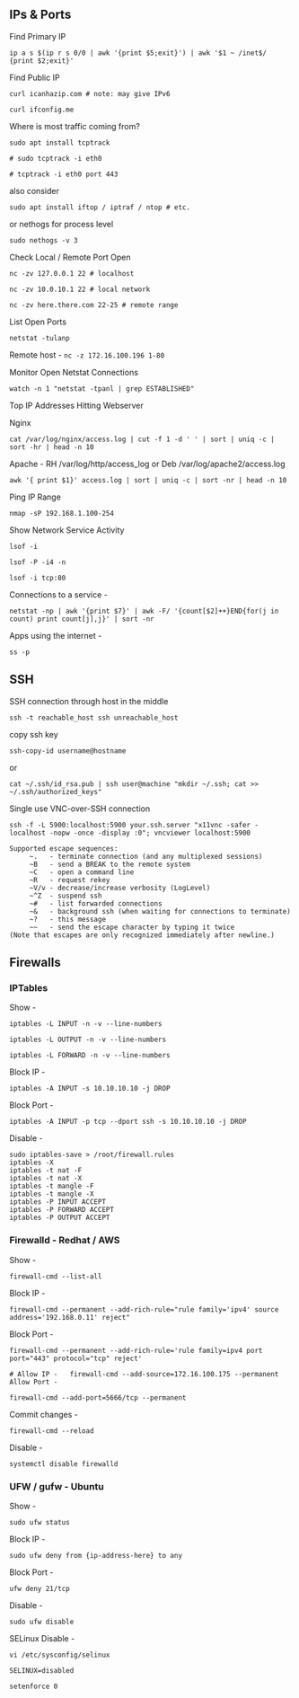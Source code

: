## IPs & Ports

Find Primary IP

`ip a s $(ip r s 0/0 | awk '{print $5;exit}') | awk '$1 ~ /inet$/ {print $2;exit}'`

Find Public IP

`curl icanhazip.com # note: may give IPv6`

`curl ifconfig.me`

Where is most traffic coming from?

`sudo apt install tcptrack`

`# sudo tcptrack -i eth0`

`# tcptrack -i eth0 port 443`

also consider

`sudo apt install iftop / iptraf / ntop # etc.`

or nethogs for process level

`sudo nethogs -v 3`

Check Local / Remote Port Open

```
nc -zv 127.0.0.1 22 # localhost

nc -zv 10.0.10.1 22 # local network

nc -zv here.there.com 22-25 # remote range
```

List Open Ports

`netstat -tulanp`

Remote host - `nc -z 172.16.100.196 1-80`

Monitor Open Netstat Connections

`watch -n 1 "netstat -tpanl | grep ESTABLISHED"`

Top IP Addresses Hitting Webserver

Nginx

`cat /var/log/nginx/access.log | cut -f 1 -d ' ' | sort | uniq -c | sort -hr | head -n 10`

Apache - RH /var/log/http/access_log or Deb /var/log/apache2/access.log

`awk '{ print $1}' access.log | sort | uniq -c | sort -nr | head -n 10`

Ping IP Range

`nmap -sP 192.168.1.100-254`

Show Network Service Activity

```
lsof -i

lsof -P -i4 -n

lsof -i tcp:80
```

Connections to a service -

`netstat -np | awk '{print $7}' | awk -F/ '{count[$2]++}END{for(j in count) print count[j],j}' | sort -nr`

Apps using the internet -

`ss -p`

## SSH

SSH connection through host in the middle

`ssh -t reachable_host ssh unreachable_host`

copy ssh key

`ssh-copy-id username@hostname`

or

`cat ~/.ssh/id_rsa.pub | ssh user@machine "mkdir ~/.ssh; cat >> ~/.ssh/authorized_keys"`

Single use VNC-over-SSH connection

`ssh -f -L 5900:localhost:5900 your.ssh.server "x11vnc -safer -localhost -nopw -once -display :0"; vncviewer localhost:5900`

```
Supported escape sequences:
     ~.   - terminate connection (and any multiplexed sessions)
     ~B   - send a BREAK to the remote system
     ~C   - open a command line
     ~R   - request rekey
     ~V/v - decrease/increase verbosity (LogLevel)
     ~^Z  - suspend ssh
     ~#   - list forwarded connections
     ~&   - background ssh (when waiting for connections to terminate)
     ~?   - this message
     ~~   - send the escape character by typing it twice
(Note that escapes are only recognized immediately after newline.)
```

## Firewalls

### IPTables

Show -

```
iptables -L INPUT -n -v --line-numbers

iptables -L OUTPUT -n -v --line-numbers

iptables -L FORWARD -n -v --line-numbers
```

Block IP -

`iptables -A INPUT -s 10.10.10.10 -j DROP`

Block Port -

`iptables -A INPUT -p tcp --dport ssh -s 10.10.10.10 -j DROP`

Disable -

```
sudo iptables-save > /root/firewall.rules
iptables -X
iptables -t nat -F
iptables -t nat -X
iptables -t mangle -F
iptables -t mangle -X
iptables -P INPUT ACCEPT
iptables -P FORWARD ACCEPT
iptables -P OUTPUT ACCEPT
```

### Firewalld - Redhat / AWS

Show -

`firewall-cmd --list-all`

Block IP -

`firewall-cmd --permanent --add-rich-rule="rule family='ipv4' source address='192.168.0.11' reject"`

Block Port -

```
firewall-cmd --permanent --add-rich-rule='rule family=ipv4 port port="443" protocol="tcp" reject'

# Allow IP -   firewall-cmd --add-source=172.16.100.175 --permanent   Allow Port -

firewall-cmd --add-port=5666/tcp --permanent
```

Commit changes -

`firewall-cmd --reload`

Disable -

`systemctl disable firewalld`

### UFW / gufw - Ubuntu

Show -

`sudo ufw status`

Block IP -

`sudo ufw deny from {ip-address-here} to any`

Block Port -

`ufw deny 21/tcp`

Disable -

`sudo ufw disable`

SELinux Disable -

```
vi /etc/sysconfig/selinux

SELINUX=disabled

setenforce 0
```